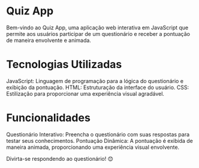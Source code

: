 # Quiz App
Bem-vindo ao Quiz App, uma aplicação web interativa em JavaScript que permite aos usuários participar de um questionário e receber a pontuação de maneira envolvente e animada.

# Tecnologias Utilizadas
JavaScript: Linguagem de programação para a lógica do questionário e exibição da pontuação.
HTML: Estruturação da interface do usuário.
CSS: Estilização para proporcionar uma experiência visual agradável.

# Funcionalidades
Questionário Interativo: Preencha o questionário com suas respostas para testar seus conhecimentos.
Pontuação Dinâmica: A pontuação é exibida de maneira animada, proporcionando uma experiência visual envolvente.

Divirta-se respondendo ao questionário! 😊
